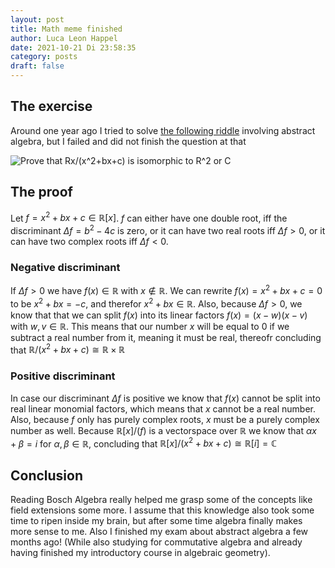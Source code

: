 ```yaml
---
layout: post
title: Math meme finished
author: Luca Leon Happel
date: 2021-10-21 Di 23:58:35
category: posts
draft: false
---
```


## The exercise

Around one year ago I tried to solve
[the following riddle](/posts/math_meme_proof) involving
abstract algebra, but I failed and did not finish the question at that

![Prove that Rx/(x^2+bx+c) is isomorphic to R^2 or C](https://i.imgur.com/5gUWnRL.png)

## The proof

Let $f=x^2+bx+c\in\mathbb{R}[x]$.
$f$ can either have one double root, iff the discriminant
$\Delta f=b^2-4c$ is
zero, or it can have two real roots iff $\Delta f>0$, or it can have
two complex roots iff $\Delta f<0$.

### Negative discriminant

If $\Delta f>0$ we have $f(x)\in\mathbb{R}$ with $x\not\in\mathbb{R}$.
We can rewrite $f(x)=x^2+bx+c=0$ to be $x^2+bx=-c$, and therefor
$x^2+bx\in\mathbb{R}$.
Also, because $\Delta f>0$, we know that that we can split $f(x)$
into its linear factors $f(x)=(x-w)(x-v)$ with $w,v\in\mathbb{R}$.
This means that our number $x$ will be equal to $0$ if we subtract
a real number from it, meaning it must be real, thereofr concluding
that $\mathbb{R}/(x^2+bx+c)\cong \mathbb{R}\times \mathbb{R}$

### Positive discriminant

In case our discriminant $\Delta f$ is positive we know that
$f(x)$ cannot be split into real linear monomial factors, which
means that $x$ cannot be a real number.
Also, because $f$ only has purely complex roots, $x$ must be a
purely complex number as well.
Because $\mathbb{R}[x]/(f)$ is a vectorspace over $\mathbb{R}$
we know that $\alpha x+\beta=i$ for $\alpha, \beta\in \mathbb{R}$,
concluding that $\mathbb{R}[x]/(x^2+bx+c) \cong \mathbb{R}[i]=\mathbb{C}$

## Conclusion

Reading Bosch Algebra really helped me grasp some of the concepts like
field extensions some more. I assume that this knowledge also took
some time to ripen inside my brain, but after some time algebra
finally makes more sense to me. Also I finished my exam about abstract
algebra a few months ago! (While also studying for commutative algebra
and already having finished my introductory course in algebraic geometry).
